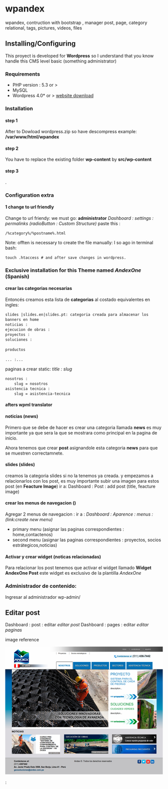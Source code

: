 wpandex
=======

wpandex, contruction with bootstrap , manager post, page, category relational, tags, pictures, videos, files

## Installing/Configuring

This proyect is developed for **Wordpress** so I understand that you know handle this CMS level basic (something administrator)


### Requirements
* PHP version : 5.3 or >
* MySQL
* Wordpress 4.0* or > [website download](https://wordpress.org/download/)



### Installation

#### step 1

After to Dowload wordpress.zip so have descompress example: **/var/www/html/wpandex**

#### step 2

You have to replace the existing folder **wp-content**  by **src/wp-content**

#### step 3
.



### Configuration extra

#### 1 change to url friendly
Change to url friendy: 
we must go: **administrator** 
*Dashboard : settings : permalinks (radioButton : Custom Structure)*
paste this :
    
    /%category%/%postname%.html

    
Note:
offten is necessary to create the file manually:
I so ago in terminal bash:

    touch .htaccess # and after save changes in wordpress.
    
    


### Exclusive installation for this Theme named *AndexOne* (Spanish)

#### crear las categorias necesarias

Entoncés creamos esta lista de **categorias** al costado equivalentes en ingles:
    
    slides |slides.en|slides.pt: categoria creada para almacenar los banners en home
    noticias :
    ejecucion de obras : 
    proyectos :
    soluciones :
    
    productos
    
    ... :...
paginas a crear static:  *title : slug*
    
    nosotros :
        slug = nosotros
    asistencia tecnica : 
        slug = asistencia-tecnica

#### afters wpml translator



#### noticias (news)

Primero que se debe de hacer es crear una categoria llamada **news**
es muy importante ya que sera la que se mostrara como principal en la pagina de inicio.

Ahora tenemos que crear **post** asignandole esta categoria **news**  para que se muestren correctamnete.

#### slides (slides)
creamos la categoria slides si no la tenemos ya creada. y empezamos a relacionarlos con los post, es muy importante subir una imagen para estos post (en **Feacture Image**)
ir a: Dashboard : Post : add post (title, feacture image)


#### crear los menus de  navegacion ()
Agregar 2 menus de navegacion :
ir a : *Dashboard : Aparence : menus :(link:create new menu)*
* primary menu (asignar las paginas correspondientes : home,contactenos)
* second menu (asignar las paginas correspondientes : proyectos, socios estrátegicos,noticias)


####  Activar y crear widget (noticas relacionadas)
Para relacionar los post tenemos que activar el widget llamado 
**Widget AndexOne Post** este widget es exclusivo de la plantilla *AndexOne*





### Administrador de contenido:
Ingresar al administrador wp-admin/  
    
## Editar post
Dashboard : post : editar *editar post*
Dashboard : pages : editar *editar paginas*
    






image reference

![thumbnail](https://github.com/enlacee/wpandex/blob/master/src/wp-content/themes/andexone/screenshot.png) 



 :
